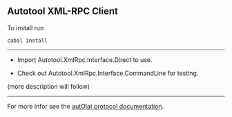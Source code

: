 Autotool XML-RPC Client
-----------------------

To install run

    cabal install

---

* Import Autotool.XmlRpc.Interface.Direct to use.

* Check out Autotool.XmlRpc.Interface.CommandLine for testing.

(more description will follow)

---

For more infor see the [autOlat protocol
documentation](http://autolat.imn.htwk-leipzig.de/docs/protocol.pdf).
